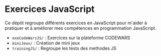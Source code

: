 # Exercices JavaScript

Ce dépôt regroupe différents exercices en JavaScript pour m'aider à pratiquer et à améliorer mes compétences en programmation JavaScript.

- `exoCodeWarsJS/` : Exercices sur la plateforme CODEWARS
- `miniJeux/` : Création de mini jeux
- `trainingJS/` : Regroupe les tests des methodes JS

